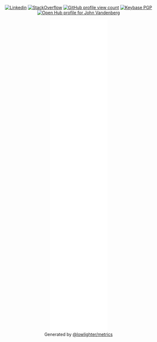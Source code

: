 <p align="center">
  <a href="https://www.linkedin.com/in/jayvdb/"><img src="https://img.shields.io/badge/-jayvdb-blue?style=flat-square&logo=Linkedin&logoColor=white&link=https://www.linkedin.com/in/jayvdb/" alt="Linkedin"></a>
  <!-- See https://stackoverflow.com/questions/63376500/how-do-i-add-my-stack-overflow-reputation-as-a-live-badge-on-github -->
  <a href="https://stackoverflow.com/users/5037965"><img src="https://img.shields.io/badge/Reputation-191-F47F24?logo=stackoverflow&style=flat-square" alt="StackOverflow"></a>
  <a href="https://komarev.com/ghpvc/?username=jayvdb"><img src="https://komarev.com/ghpvc/?username=jayvdb" alt="GitHub profile view count"></a>
  <a href="https://keybase.io/jayvdb"><img alt="Keybase PGP" src="https://img.shields.io/keybase/pgp/jayvdb?style=flat-square"><a>
  <br>
  <a href="https://www.openhub.net/accounts/jayvdb"><img alt='Open Hub profile for John Vandenberg' border='0' height='35' src='https://www.openhub.net/accounts/jayvdb/widgets/account_detailed?format=gif' width='230'></a>
</p>

<p align="center">
	<a href="https://rawcdn.githack.com/jayvdb/jayvdb/main/github-metrics.html"><img src="https://raw.githubusercontent.com/jayvdb/jayvdb/master/github-metrics.svg" alt="metrics"></a>
  <br>
  Generated by <a href="https://github.com/lowlighter/metrics">@lowlighter/metrics</a>
</p>
